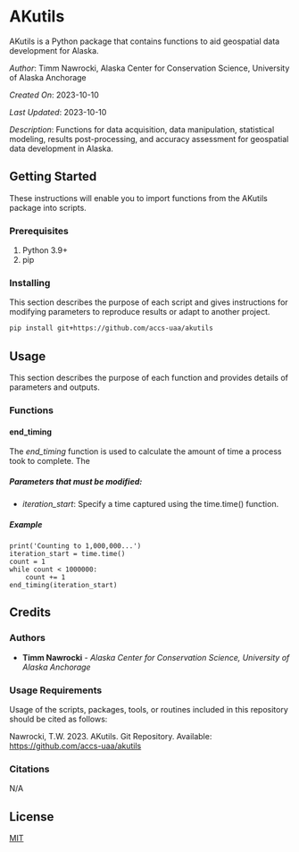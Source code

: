 # AKutils

AKutils is a Python package that contains functions to aid geospatial data development for Alaska.

*Author*: Timm Nawrocki, Alaska Center for Conservation Science, University of Alaska Anchorage

*Created On*: 2023-10-10

*Last Updated*: 2023-10-10

*Description*: Functions for data acquisition, data manipulation, statistical modeling, results post-processing, and accuracy assessment for geospatial data development in Alaska.

## Getting Started
These instructions will enable you to import functions from the AKutils package into scripts. 

### Prerequisites

1. Python 3.9+
2. pip

### Installing

This section describes the purpose of each script and gives instructions for modifying parameters to reproduce results or adapt to another project.

```bash
pip install git+https://github.com/accs-uaa/akutils
```

## Usage
This section describes the purpose of each function and provides details of parameters and outputs.

### Functions

#### end_timing

The *end_timing* function is used to calculate the amount of time a process took to complete. The 

##### **Parameters that must be modified:**

* *iteration_start*: Specify a time captured using the time.time() function.

##### Example

```
print('Counting to 1,000,000...')
iteration_start = time.time()
count = 1
while count < 1000000:
	count += 1
end_timing(iteration_start)
```

## Credits

### Authors

* **Timm Nawrocki** - *Alaska Center for Conservation Science, University of Alaska Anchorage*

### Usage Requirements

Usage of the scripts, packages, tools, or routines included in this repository should be cited as follows:

Nawrocki, T.W. 2023. AKutils. Git Repository. Available: https://github.com/accs-uaa/akutils

### Citations

N/A

## License
[MIT](https://choosealicense.com/licenses/mit/)
